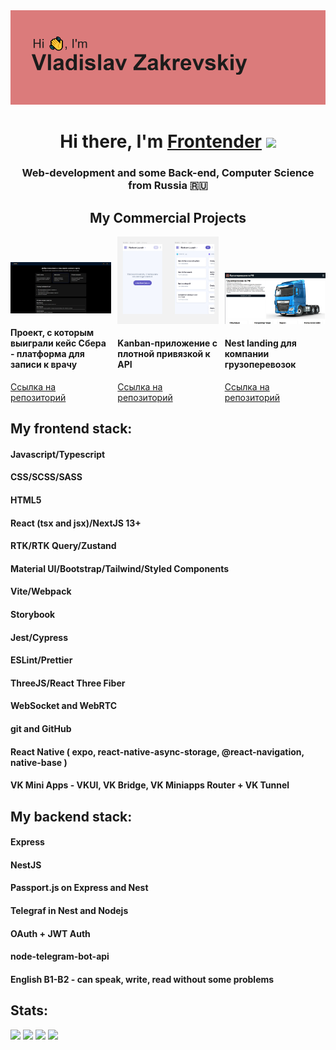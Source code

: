 <div align='center'><img src='./header.png' alt='My banner:)'/></div>

<h1 align="center">Hi there, I'm <a href="https://vladislavzakrevskiy.netlify.app/" target="_blank">Frontender</a> 
<img src="https://github.com/blackcater/blackcater/raw/main/images/Hi.gif" height="32"/></h1>
<h3 align="center">Web-development and some Back-end, Computer Science from Russia 🇷🇺</h3>

<h2 align="center">My Commercial Projects</h2>

<div style="display: grid; grid-template-columns: 1fr 1fr 1fr; gap: 10px; align-items: end">
	<div>
		<img src="./hack_2.jpg"/>
		<h4>Проект, с которым выиграли кейс Сбера - платформа для записи к врачу</h4>
		<a href="https://github.com/VladislavZakrevskiy/INNOHACK-2024-frontend">Ссылка на репозиторий</a>
	</div>
	<div>
		<img src="./kanban_3.jpg"/>
		<h4>Kanban-приложение с плотной привязкой к API</h4>
		<a href="https://github.com/VladislavZakrevskiy/KURSA4-kanban-mobile">Ссылка на репозиторий</a>
	</div>
	<div>
		<img src="./gruzoperevozki.png"/>
		<h4>Nest landing для компании грузоперевозок</h4>
		<a href="https://github.com/VladislavZakrevskiy/gruzoperevoski_next">Ссылка на репозиторий</a>
	</div>
</div>

<h2>My frontend stack:</h2>

<h4>Javascript/Typescript</h4>
<h4>CSS/SCSS/SASS</h4>
<h4>HTML5</h4>
<h4>React (tsx and jsx)/NextJS 13+</h4>
<h4>RTK/RTK Query/Zustand</h4>
<h4>Material UI/Bootstrap/Tailwind/Styled Components</h4>
<h4>Vite/Webpack</h4>
<h4>Storybook</h4>
<h4>Jest/Cypress</h4>
<h4>ESLint/Prettier</h4>
<h4>ThreeJS/React Three Fiber</h4>
<h4>WebSocket and WebRTC</h4>
<h4>git and GitHub</h4>
<h4>React Native ( expo, react-native-async-storage, @react-navigation, native-base )</h4>
<h4>VK Mini Apps - VKUI, VK Bridge, VK Miniapps Router + VK Tunnel</h4>

<h2>My backend stack:</h2>

<h4>Express</h4>
<h4>NestJS</h4>
<h4>Passport.js on Express and Nest</h4>
<h4>Telegraf in Nest and Nodejs</h4>
<h4>OAuth + JWT Auth</h4>
<h4>node-telegram-bot-api</h4>
<h4>English B1-B2 - can speak, write, read without some problems</h4>

<h2>Stats: </h2>

![](http://github-profile-summary-cards.vercel.app/api/cards/profile-details?username=VladislavZakrevskiy&theme=default)
![](http://github-profile-summary-cards.vercel.app/api/cards/repos-per-language?username=VladislavZakrevskiy&theme=default)  ![](http://github-profile-summary-cards.vercel.app/api/cards/most-commit-language?username=VladislavZakrevskiy&theme=default)
![](https://github-readme-stats.vercel.app/api/wakatime?username=@VladislavZakrevskiy&hide_border=true)
